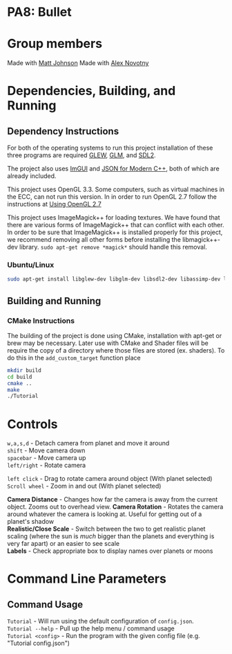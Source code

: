 # PA8: Bullet 

# Group members
Made with [Matt Johnson](https://github.com/antilectual/cs480Johnson)
Made with [Alex Novotny](https://github.com/alexander-novo/cs480Novotny)

# Dependencies, Building, and Running

## Dependency Instructions
For both of the operating systems to run this project installation of these three programs are required [GLEW](http://glew.sourceforge.net/), [GLM](http://glm.g-truc.net/0.9.7/index.html), and [SDL2](https://wiki.libsdl.org/Tutorials).

The project also uses [ImGUI](https://github.com/ocornut/imgui) and [JSON for Modern C++](https://github.com/nlohmann/json), both of which are already included.

This project uses OpenGL 3.3. Some computers, such as virtual machines in the ECC, can not run this version. In in order to run OpenGL 2.7 follow the instructions at [Using OpenGL 2.7](https://github.com/HPC-Vis/computer-graphics/wiki/Using-OpenGL-2.7)   
   
This project uses ImageMagick++ for loading textures. We have found that there are various forms of ImageMagick++ that can conflict with each other. In order to be sure that ImageMagick++ is installed properly for this project, we recommend removing all other forms before installing the libmagick++-dev library. 
``` sudo apt-get remove *magick* ``` should handle this removal.

### Ubuntu/Linux
```bash
sudo apt-get install libglew-dev libglm-dev libsdl2-dev libassimp-dev libmagick++-dev
```

## Building and Running

### CMake Instructions
The building of the project is done using CMake, installation with apt-get or brew may be necessary. Later use with CMake and Shader files will be require the copy of a directory where those files are stored (ex. shaders). To do this in the ```add_custom_target``` function place

```bash
mkdir build
cd build
cmake ..
make
./Tutorial
```

# Controls

`w,a,s,d` - Detach camera from planet and move it around  
`shift` - Move camera down  
`spacebar` - Move camera up  
`left/right` - Rotate camera

`left click` - Drag to rotate camera around object (With planet selected)   
`Scroll wheel` - Zoom in and out (With planet selected)   

**Camera Distance** - Changes how far the camera is away from the current object.  Zooms out to overhead view.
**Camera Rotation** - Rotates the camera around whatever the camera is looking at. Useful for getting out of a planet's shadow  
**Realistic/Close Scale** - Switch between the two to get realistic planet scaling (where the sun is *much* bigger than the planets and everything is very far apart) or an easier to see scale  
**Labels** - Check appropriate box to display names over planets or moons


# Command Line Parameters

## Command Usage

`Tutorial` - Will run using the default configuration of `config.json`.   
`Tutorial --help` - Pull up the help menu / command usage  
`Tutorial <config>` - Run the program with the given config file (e.g. "Tutorial config.json")     